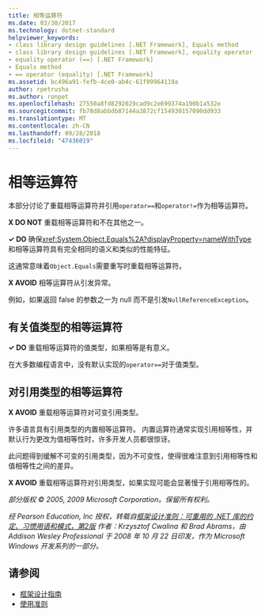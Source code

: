 ```yaml
---
title: 相等运算符
ms.date: 03/30/2017
ms.technology: dotnet-standard
helpviewer_keywords:
- class library design guidelines [.NET Framework], Equals method
- class library design guidelines [.NET Framework], equality operator
- equality operator (==) [.NET Framework]
- Equals method
- == operator (equality) [.NET Framework]
ms.assetid: bc496a91-fefb-4ce0-ab4c-61f09964119a
author: rpetrusha
ms.author: ronpet
ms.openlocfilehash: 27550a8fd8292029cad9c2e699374a190b1a532e
ms.sourcegitcommit: fb78d8abbdb87144a3872cf154930157090dd933
ms.translationtype: MT
ms.contentlocale: zh-CN
ms.lasthandoff: 09/28/2018
ms.locfileid: "47436019"
---
```

# <a name="equality-operators"></a>相等运算符
本部分讨论了重载相等运算符并引用`operator==`和`operator!=`作为相等运算符。  
  
 **X DO NOT** 重载相等运算符和不在其他之一。  
  
 **✓ DO** 确保<xref:System.Object.Equals%2A?displayProperty=nameWithType>和相等运算符具有完全相同的语义和类似的性能特征。  
  
 这通常意味着`Object.Equals`需要重写时重载相等运算符。  
  
 **X AVOID** 相等运算符从引发异常。  
  
 例如，如果返回 false 的参数之一为 null 而不是引发`NullReferenceException`。  
  
## <a name="equality-operators-on-value-types"></a>有关值类型的相等运算符  
 **✓ DO** 重载相等运算符的值类型，如果相等是有意义。  
  
 在大多数编程语言中，没有默认实现的`operator==`对于值类型。  
  
## <a name="equality-operators-on-reference-types"></a>对引用类型的相等运算符  
 **X AVOID** 重载相等运算符对可变引用类型。  
  
 许多语言具有引用类型的内置相等运算符。 内置运算符通常实现引用相等性，并默认行为更改为值相等性时，许多开发人员都很惊讶。  
  
 此问题得到缓解不可变的引用类型，因为不可变性，使得很难注意到引用相等性和值相等性之间的差异。  
  
 **X AVOID** 重载相等运算符对引用类型，如果实现可能会显著慢于引用相等性的。  
  
 *部分版权 © 2005, 2009 Microsoft Corporation。保留所有权利。*  
  
 *经 Pearson Education, Inc 授权，转载自[框架设计准则：可重用的 .NET 库的约定、习惯用语和模式，第2版](https://www.informit.com/store/framework-design-guidelines-conventions-idioms-and-9780321545619) 作者：Krzysztof Cwalina 和 Brad Abrams，由 Addison Wesley Professional 于 2008 年 10 月 22 日印发，作为 Microsoft Windows 开发系列的一部分。*  
  
## <a name="see-also"></a>请参阅

- [框架设计指南](../../../docs/standard/design-guidelines/index.md)  
- [使用准则](../../../docs/standard/design-guidelines/usage-guidelines.md)
